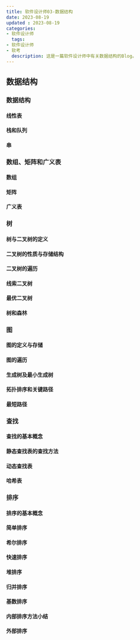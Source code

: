 ```yaml
---
title: 软件设计师03-数据结构
date: 2023-08-19
updated : 2023-08-19
categories: 
- 软件设计师
  tags: 
- 软件设计师
- 软考
  description: 这是一篇软件设计师中有关数据结构的Blog。
---
```


## 数据结构

### 数据结构

#### 线性表

#### 栈和队列

#### 串

### 数组、矩阵和广义表

#### 数组

#### 矩阵

#### 广义表

### 树

#### 树与二叉树的定义

#### 二叉树的性质与存储结构

#### 二叉树的遍历

#### 线索二叉树

#### 最优二叉树

#### 树和森林

### 图

#### 图的定义与存储

#### 图的遍历

#### 生成树及最小生成树

#### 拓扑排序和关键路径

#### 最短路径

### 查找

#### 查找的基本概念

#### 静态查找表的查找方法

#### 动态查找表

#### 哈希表

### 排序

#### 排序的基本概念

#### 简单排序

#### 希尔排序

#### 快速排序

#### 堆排序

#### 归并排序

#### 基数排序

#### 内部排序方法小结

#### 外部排序
